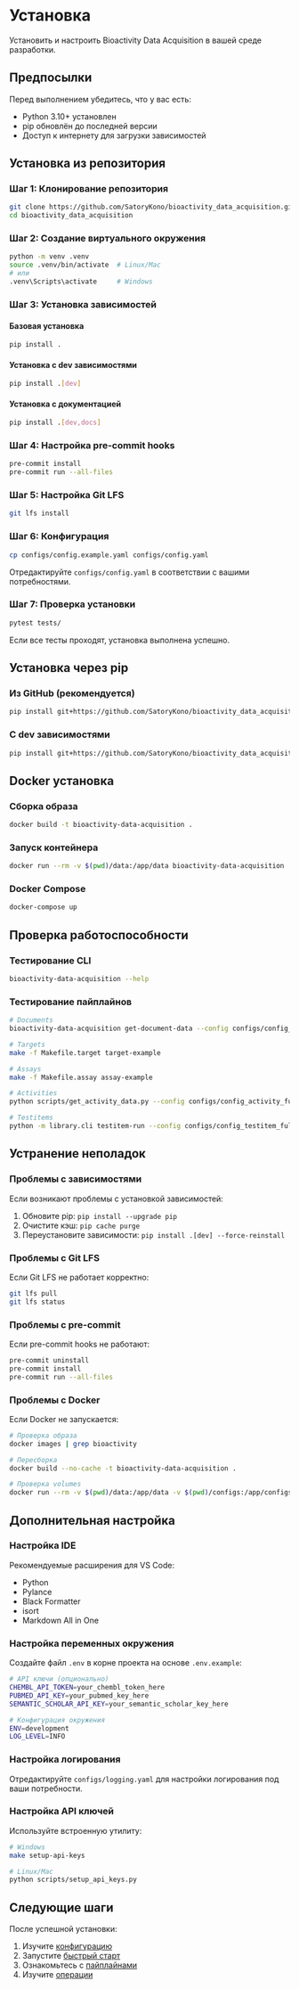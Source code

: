 # Установка

Установить и настроить Bioactivity Data Acquisition в вашей среде разработки.

## Предпосылки

Перед выполнением убедитесь, что у вас есть:

- Python 3.10+ установлен
- pip обновлён до последней версии
- Доступ к интернету для загрузки зависимостей

## Установка из репозитория

### Шаг 1: Клонирование репозитория

```bash
git clone https://github.com/SatoryKono/bioactivity_data_acquisition.git
cd bioactivity_data_acquisition
```

### Шаг 2: Создание виртуального окружения

```bash
python -m venv .venv
source .venv/bin/activate  # Linux/Mac
# или
.venv\Scripts\activate     # Windows
```

### Шаг 3: Установка зависимостей

#### Базовая установка

```bash
pip install .
```

#### Установка с dev зависимостями

```bash
pip install .[dev]
```

#### Установка с документацией

```bash
pip install .[dev,docs]
```

### Шаг 4: Настройка pre-commit hooks

```bash
pre-commit install
pre-commit run --all-files
```

### Шаг 5: Настройка Git LFS

```bash
git lfs install
```

### Шаг 6: Конфигурация

```bash
cp configs/config.example.yaml configs/config.yaml
```

Отредактируйте `configs/config.yaml` в соответствии с вашими потребностями.

### Шаг 7: Проверка установки

```bash
pytest tests/
```

Если все тесты проходят, установка выполнена успешно.

## Установка через pip

### Из GitHub (рекомендуется)

```bash
pip install git+https://github.com/SatoryKono/bioactivity_data_acquisition.git
```

### С dev зависимостями

```bash
pip install git+https://github.com/SatoryKono/bioactivity_data_acquisition.git#egg=bioactivity-data-acquisition[dev]
```

## Docker установка

### Сборка образа

```bash
docker build -t bioactivity-data-acquisition .
```

### Запуск контейнера

```bash
docker run --rm -v $(pwd)/data:/app/data bioactivity-data-acquisition
```

### Docker Compose

```bash
docker-compose up
```

## Проверка работоспособности

### Тестирование CLI

```bash
bioactivity-data-acquisition --help
```

### Тестирование пайплайнов

```bash
# Documents
bioactivity-data-acquisition get-document-data --config configs/config_documents_full.yaml --limit 3

# Targets
make -f Makefile.target target-example

# Assays
make -f Makefile.assay assay-example

# Activities
python scripts/get_activity_data.py --config configs/config_activity_full.yaml --limit 10

# Testitems
python -m library.cli testitem-run --config configs/config_testitem_full.yaml --input data/input/testitem.csv
```

## Устранение неполадок

### Проблемы с зависимостями

Если возникают проблемы с установкой зависимостей:

1. Обновите pip: `pip install --upgrade pip`
2. Очистите кэш: `pip cache purge`
3. Переустановите зависимости: `pip install .[dev] --force-reinstall`

### Проблемы с Git LFS

Если Git LFS не работает корректно:

```bash
git lfs pull
git lfs status
```

### Проблемы с pre-commit

Если pre-commit hooks не работают:

```bash
pre-commit uninstall
pre-commit install
pre-commit run --all-files
```

### Проблемы с Docker

Если Docker не запускается:

```bash
# Проверка образа
docker images | grep bioactivity

# Пересборка
docker build --no-cache -t bioactivity-data-acquisition .

# Проверка volumes
docker run --rm -v $(pwd)/data:/app/data -v $(pwd)/configs:/app/configs bioactivity-data-acquisition ls -la /app
```

## Дополнительная настройка

### Настройка IDE

Рекомендуемые расширения для VS Code:

- Python
- Pylance
- Black Formatter
- isort
- Markdown All in One

### Настройка переменных окружения

Создайте файл `.env` в корне проекта на основе `.env.example`:

```bash
# API ключи (опционально)
CHEMBL_API_TOKEN=your_chembl_token_here
PUBMED_API_KEY=your_pubmed_key_here
SEMANTIC_SCHOLAR_API_KEY=your_semantic_scholar_key_here

# Конфигурация окружения
ENV=development
LOG_LEVEL=INFO
```

### Настройка логирования

Отредактируйте `configs/logging.yaml` для настройки логирования под ваши потребности.

### Настройка API ключей

Используйте встроенную утилиту:

```bash
# Windows
make setup-api-keys

# Linux/Mac
python scripts/setup_api_keys.py
```

## Следующие шаги

После успешной установки:

1. Изучите [конфигурацию](config.md)
2. Запустите [быстрый старт](../tutorials/quickstart.md)
3. Ознакомьтесь с [пайплайнами](../pipelines/)
4. Изучите [операции](../operations/)
